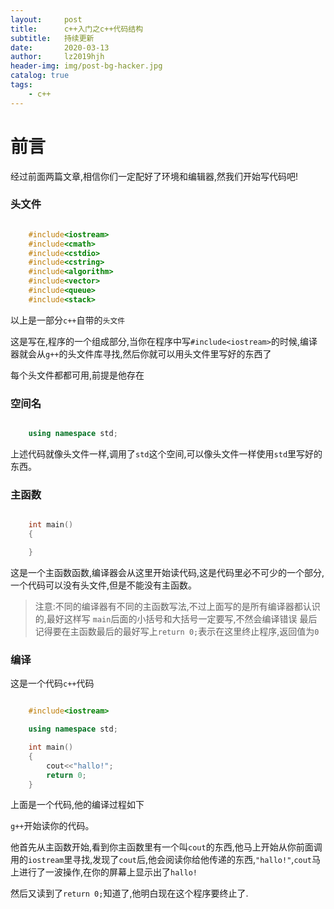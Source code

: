 ```yaml
---
layout:     post
title:      c++入门之c++代码结构
subtitle:   持续更新
date:       2020-03-13
author:     lz2019hjh
header-img: img/post-bg-hacker.jpg
catalog: true
tags:
    - c++
---
```


# 前言

经过前面两篇文章,相信你们一定配好了环境和编辑器,然我们开始写代码吧!

### 头文件

```cpp

    #include<iostream>
    #include<cmath>
    #include<cstdio>
    #include<cstring>
    #include<algorithm>
    #include<vector>
    #include<queue>
    #include<stack>

```

以上是一部分`c++`自带的`头文件`

这是写在,程序的一个组成部分,当你在程序中写`#include<iostream>`的时候,编译器就会从`g++`的头文件库寻找,然后你就可以用头文件里写好的东西了

每个头文件都都可用,前提是他存在

### 空间名

```cpp

    using namespace std;

```

上述代码就像头文件一样,调用了`std`这个空间,可以像头文件一样使用`std`里写好的东西。


### 主函数


```cpp

    int main()
    {

    }

```

这是一个主函数函数,编译器会从这里开始读代码,这是代码里必不可少的一个部分,一个代码可以没有头文件,但是不能没有主函数。

> 注意:不同的编译器有不同的主函数写法,不过上面写的是所有编译器都认识的,最好这样写
> `main`后面的小括号和大括号一定要写,不然会编译错误
> 最后记得要在主函数最后的最好写上`return 0;`表示在这里终止程序,返回值为`0`


### 编译


这是一个代码`c++`代码

```cpp

    #include<iostream>

    using namespace std;

    int main()
    {
        cout<<"hallo!";
        return 0;
    }

```

上面是一个代码,他的编译过程如下

`g++`开始读你的代码。

他首先从主函数开始,看到你主函数里有一个叫`cout`的东西,他马上开始从你前面调用的`iostream`里寻找,发现了`cout`后,他会阅读你给他传递的东西,`"hallo!"`,`cout`马上进行了一波操作,在你的屏幕上显示出了`hallo!`

然后又读到了`return 0;`知道了,他明白现在这个程序要终止了.


